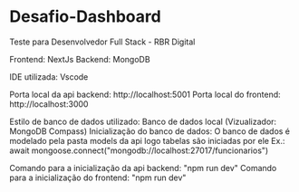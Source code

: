 # Desafio-Dashboard
Teste para Desenvolvedor Full Stack - RBR Digital

Frontend: NextJs
Backend: MongoDB

IDE utilizada: Vscode

Porta local da api backend: http://localhost:5001
Porta local do frontend: http://localhost:3000

Estilo de banco de dados utilizado: Banco de dados local (Vizualizador: MongoDB Compass)
Inicialização do banco de dados: O banco de dados é modelado pela pasta models da api logo tabelas são iniciadas por ele
Ex.:
  await mongoose.connect("mongodb://localhost:27017/funcionarios")

Comando para a inicialização da api backend: "npm run dev"
Comando para a inicialização do frontend: "npm run dev"
